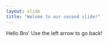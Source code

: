 ```yaml
---
layout: slide
title: "Welome to our second slide!"
---
```

Hello Bro'
Use the left arrow to go back!
